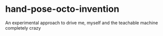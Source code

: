 # hand-pose-octo-invention
An experimental approach to drive me, myself and the teachable machine completely crazy 
